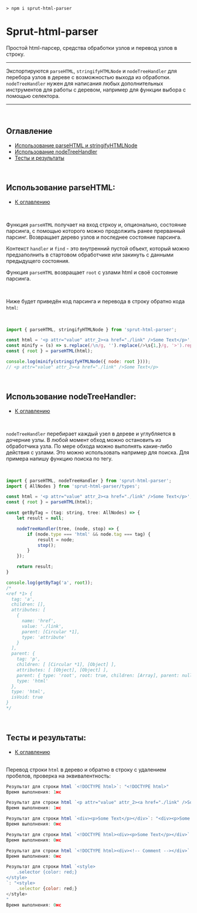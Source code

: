```
> npm i sprut-html-parser
```

# Sprut-html-parser

Простой html-парсер, средства обработки узлов и перевод узлов в строку.

---

Экспортируются `parseHTML`, `stringifyHTMLNode` и `nodeTreeHandler` для перебора узлов в дереве с возможностью выхода из обработки. `nodeTreeHandler` нужен для написания любых дополнительных инструментов для работы с деревом, например для функции выбора с помощью селектора.

---

<br>

## <span id="contents">Оглавление</span>

- [Использование parseHTML и stringifyHTMLNode](#parse-html)
- [Использование nodeTreeHandler](#node-tree-handler)
- [Тесты и результаты](#test-results)

<br>

## <span id="parse-html">Использование parseHTML:</span>

- [К оглавлению](#contents)

<br>

Функция `parseHTML` получает на вход стркоу и, опционально, состояние парсинга, с помощью которого можно продолжить ранее прерванный парсинг. Возвращает дерево узлов и последнее состояние парсинга.

Контекст `handler` и `find` - это внутренний пустой объект, который можно предзаполнить в стартовом обработчике или закинуть с данными предыдущего состояния.

Функция `parseHTML` возвращает `root` с узлами html и своё состояние парсинга.

<br>

Ниже будет приведён код парсинга и перевода в строку обратно кода `html`:

<br>

```js
import { parseHTML, stringifyHTMLNode } from 'sprut-html-parser';

const html = '<p attr="value" attr_2><a href="./link" />Some Text</p>';
const minify = (s) => s.replace(/\n/g, '').replace(/>\s{1,}/g, '>').replace(/\s{1,}</g, '<').replace(/\s+/g, ' ');
const { root } = parseHTML(html);

console.log(minify(stringifyHTMLNode({ node: root })));
// <p attr="value" attr_2><a href="./link" />Some Text</p>
```

<br>

## <span id="node-tree-handler">Использование nodeTreeHandler:</span>

- [К оглавлению](#contents)

<br>

`nodeTreeHandler` перебирает каждый узел в дереве и углубляется в дочерние узлы. В любой момент обход можно остановить из обработчика узла. По мере обхода можно выполнять какие-либо действия с узлами. Это можно использовать например для поиска. Для примера напишу функцию поиска по тегу.

<br>

```js
import { parseHTML, nodeTreeHandler } from 'sprut-html-parser';
import { AllNodes } from 'sprut-html-parser/types';

const html = '<p attr="value" attr_2><a href="./link" />Some Text</p>';
const { root } = parseHTML(html);

const getByTag = (tag: string, tree: AllNodes) => {
    let result = null;

    nodeTreeHandler(tree, (node, stop) => {
        if (node.type === 'html' && node.tag === tag) {
            result = node;
            stop();
        }
    });

    return result;
}

console.log(getByTag('a', root));
/*
<ref *1> {
  tag: 'a',
  children: [],
  attributes: [
    {
      name: 'href',
      value: './link',
      parent: [Circular *1],
      type: 'attribute'
    }
  ],
  parent: {
    tag: 'p',
    children: [ [Circular *1], [Object] ],
    attributes: [ [Object], [Object] ],
    parent: { type: 'root', root: true, children: [Array], parent: null },
    type: 'html'
  },
  type: 'html',
  isVoid: true
}
*/
```

<br>

## <span id="test-results">Тесты и результаты:</span>

- [К оглавлению](#contents)

<br>Перевод строки `html` в дерево и обратно в строку с удалением пробелов, проверка на эквивалентность:

```js
Результат для строки html `<!DOCTYPE html>`: "<!DOCTYPE html>"
Время выполнения: 1мс
```
```js
Результат для строки html `<p attr="value" attr_2><a href="./link" />Some Text</p>`: "<p attr="value" attr_2><a href="./link" />Some Text</p>"
Время выполнения: 1мс
```
```js
Результат для строки html `<div><p>Some Text</p></div>`: "<div><p>Some Text</p></div>"
Время выполнения: 0мс
```
```js
Результат для строки html `<!DOCTYPE html><div><p>Some Text</p></div>`: "<!DOCTYPE html><div><p>Some Text</p></div>"
Время выполнения: 0мс
```
```js
Результат для строки html `<!DOCTYPE html><div><!-- Comment --></div>`: "<!DOCTYPE html><div><!-- Comment --></div>"
Время выполнения: 0мс
```
```js
Результат для строки html `<style>
	.selector {color: red;}
</style>
`: "<style>
	.selector {color: red;}
</style>
"
Время выполнения: 0мс
```


<br>



<br>

